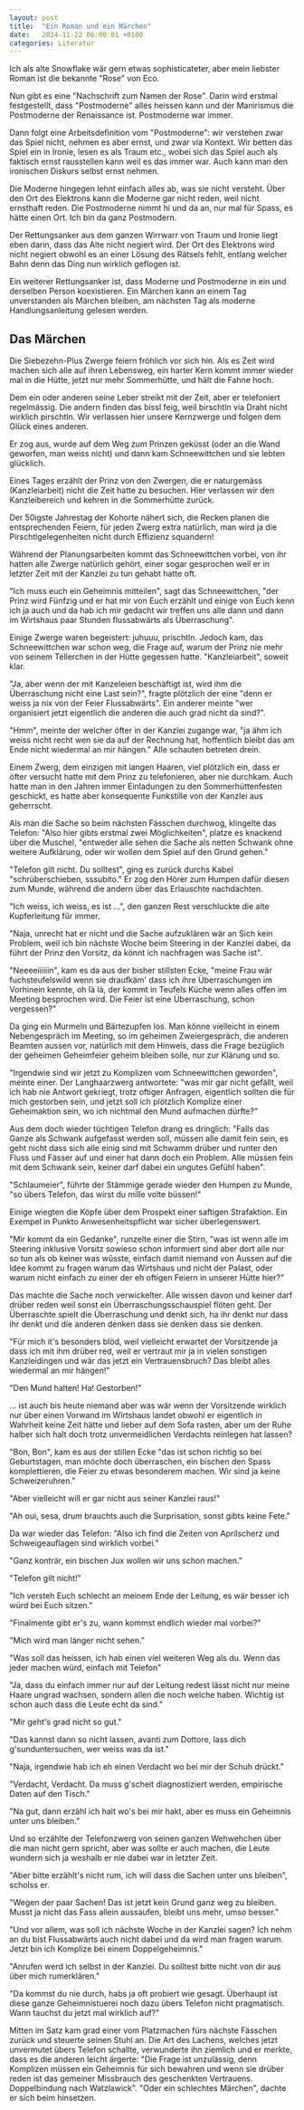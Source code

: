 ```yaml
---
layout: post
title:  "Ein Roman und ein Märchen"
date:   2024-11-22 06:00:01 +0100
categories: Literatur
---
```


Ich als alte Snowflake wär gern etwas sophisticateter, aber mein liebster Roman ist die bekannte "Rose" von Eco.

Nun gibt es eine "Nachschrift zum Namen der Rose". Darin wird erstmal festgestellt, dass "Postmoderne" alles heissen kann und der Manirismus die Postmoderne der Renaissance ist. Postmoderne war immer.

Dann folgt eine Arbeitsdefinition vom "Postmoderne": wir verstehen zwar das Spiel nicht, nehmen es aber ernst, und zwar via Kontext. Wir betten das Spiel ein in Ironie, lesen es als Traum etc., wobei sich das Spiel auch als faktisch ernst rausstellen kann weil es das immer war. Auch kann man den ironischen Diskurs selbst ernst nehmen.

Die Moderne hingegen lehnt einfach alles ab, was sie nicht versteht. Über den Ort des Elektrons kann die Moderne gar nicht reden, weil nicht ernsthaft reden. Die Postmoderne nimmt hi und da an, nur mal für Spass, es hätte einen Ort. Ich bin da ganz Postmodern.

Der Rettungsanker aus dem ganzen Wirrwarr von Traum und Ironie liegt eben darin, dass das Alte nicht negiert wird. Der Ort des Elektrons wird nicht negiert obwohl es an einer Lösung des Rätsels fehlt, entlang welcher Bahn denn das Ding nun wirklich geflogen ist.

Ein weiterer Rettungsanker ist, dass Moderne und Postmoderne in ein und derselben Person koexistieren. Ein Märchen kann an einem Tag unverstanden als Märchen bleiben, am nächsten Tag als moderne Handlungsanleitung gelesen werden.

## Das Märchen
Die Siebezehn-Plus Zwerge feiern fröhlich vor sich hin. Als es Zeit wird machen sich alle auf ihren Lebensweg, ein harter Kern kommt immer wieder mal in die Hütte, jetzt nur mehr Sommerhütte, und hält die Fahne hoch.

Dem ein oder anderen seine Leber streikt mit der Zeit, aber er telefoniert regelmässig. Die andern finden das bissl feig, weil birschtln via Draht nicht wirklich pirschtln. Wir verlassen hier unsere Kernzwerge und folgen dem Glück eines anderen.

Er zog aus, wurde auf dem Weg zum Prinzen geküsst (oder an die Wand geworfen, man weiss nicht) und dann kam Schneewittchen und sie lebten glücklich.

Eines Tages erzählt der Prinz von den Zwergen, die er naturgemäss (Kanzleiarbeit) nicht die Zeit hatte zu besuchen. Hier verlassen wir den Kanzleibereich und kehren in die Sommerhütte zurück.

Der 50igste Jahrestag der Kohorte nähert sich, die Recken planen die entsprechenden Feiern, für jeden Zwerg extra natürlich, man wird ja die Pirschtlgelegenheiten nicht durch Effizienz squandern!

Während der Planungsarbeiten kommt das Schneewittchen vorbei, von ihr hatten alle Zwerge natürlich gehört, einer sogar gesprochen weil er in letzter Zeit mit der Kanzlei zu tun gehabt hatte oft.

"Ich muss euch ein Geheimnis mitteilen", sagt das Schneewittchen, "der Prinz wird Fünfzig und er hat mir von Euch erzählt und einige von Euch kenn ich ja auch und da hab ich mir gedacht wir treffen uns alle dann und dann im Wirtshaus paar Stunden flussabwärts als Überraschung".

Einige Zwerge waren begeistert: juhuuu, prischtln. Jedoch kam, das Schneewittchen war schon weg, die Frage auf, warum der Prinz nie mehr von seinem Tellerchen in der Hütte gegessen hatte. "Kanzleiarbeit", soweit klar.

"Ja, aber wenn der mit Kanzeleien beschäftigt ist, wird ihm die Überraschung nicht eine Last sein?", fragte plötzlich der eine "denn er weiss ja nix von der Feier Flussabwärts". Ein anderer meinte "wer organisiert jetzt eigentlich die anderen die auch grad nicht da sind?".

"Hmm", meinte der welcher öfter in der Kanzlei zugange war, "ja ähm ich weiss nicht recht wen sie da auf der Rechnung hat, hoffentlich bleibt das am Ende nicht wiedermal an mir hängen." Alle schauten betreten drein.

Einem Zwerg, dem einzigen mit langen Haaren, viel plötzlich ein, dass er öfter versucht hatte mit dem Prinz zu telefonieren, aber nie durchkam. Auch hatte man in den Jahren immer Einladungen zu den Sommerhüttenfesten geschickt, es hatte aber konsequente Funkstille von der Kanzlei aus geherrscht.

Als man die Sache so beim nächsten Fässchen durchwog, klingelte das Telefon: "Also hier gibts erstmal zwei Möglichkeiten", platze es knackend über die Muschel, "entweder alle sehen die Sache als netten Schwank ohne weitere Aufklärung, oder wir wollen dem Spiel auf den Grund gehen."

"Telefon gilt nicht. Du solltest", ging es zurück durchs Kabel "schrüberschieben, sssubito." Er zog den Hörer zum Humpen dafür diesen zum Munde, während die andern über das Erlauschte nachdachten.

"Ich weiss, ich weiss, es ist ...", den ganzen Rest verschluckte die alte Kupferleitung für immer.

"Naja, unrecht hat er nicht und die Sache aufzuklären wär an Sich kein Problem, weil ich bin nächste Woche beim Steering in der Kanzlei dabei, da führt der Prinz den Vorsitz, da könnt ich nachfragen was Sache ist".

"Neeeeiiiiiin", kam es da aus der bisher stillsten Ecke, "meine Frau wär fuchsteufelswild wenn sie draufkäm' dass ich ihre Überraschungen im Vorhinein kennte, oh là là, der kommt in Teufels Küche wenn alles offen im Meeting besprochen wird. Die Feier ist eine Überraschung, schon vergessen?"

Da ging ein Murmeln und Bärtezupfen los. Man könne vielleicht in einem Nebengespräch im Meeting, so im geheimen Zweiergespräch, die anderen Beamten aussen vor, natürlich mit dem Hinweis, dass die Frage bezüglich der geheimen Geheimfeier geheim bleiben solle, nur zur Klärung und so.

"Irgendwie sind wir jetzt zu Komplizen vom Schneewittchen geworden", meinte einer. Der Langhaarzwerg antwortete: "was mir gar nicht gefällt, weil ich hab nie Antwort gekriegt, trotz oftiger Anfragen, eigentlich sollten die für mich gestorben sein, und jetzt soll ich plötzlich Komplize einer Geheimaktion sein, wo ich nichtmal den Mund aufmachen dürfte?"

Aus dem doch wieder tüchtigen Telefon drang es dringlich: "Falls das Ganze als Schwank aufgefasst werden soll, müssen alle damit fein sein, es geht nicht dass sich alle einig sind mit Schwamm drüber und runter den Fluss und Fässer auf und einer hat dann doch ein Problem. Alle müssen fein mit dem Schwank sein, keiner darf dabei ein ungutes Gefühl haben".

"Schlaumeier", führte der Stämmige gerade wieder den Humpen zu Munde, "so übers Telefon, das wirst du mille volte büssen!"

Einige wiegten die Köpfe über dem Prospekt einer saftigen Strafaktion. Ein Exempel in Punkto Anwesenheitspflicht war sicher überlegenswert.

"Mir kommt da ein Gedanke", runzelte einer die Stirn, "was ist wenn alle im Steering inklusive Vorsitz sowieso schon informiert sind aber dort alle nur so tun als ob keiner was wüsste, einfach damit niemand von Aussen auf die Idee kommt zu fragen warum das Wirtshaus und nicht der Palast, oder warum nicht einfach zu einer der eh oftigen Feiern in unserer Hütte hier?"

Das machte die Sache noch verwickelter. Alle wissen davon und keiner darf drüber reden weil sonst ein Überraschungsschauspiel flöten geht. Der Überraschte spielt die Überraschung und denkt sich, ha ihr denkt nur dass ihr denkt und die anderen denken dass sie denken dass sie denken.

"Für mich it's besonders blöd, weil vielleicht erwartet der Vorsitzende ja dass ich mit ihm drüber red, weil er vertraut mir ja in vielen sonstigen Kanzleidingen und wär das jetzt ein Vertrauensbruch? Das bleibt alles wiedermal an mir hängen!"

"Den Mund halten! Ha! Gestorben!"

... ist auch bis heute niemand aber was wär wenn der Vorsitzende wirklich nur über einen Vorwand im Wirtshaus landet obwohl er eigentlich in Wahrheit keine Zeit hätte und lieber auf dem Sofa rasten, aber um der Ruhe halber sich halt doch trotz unvermeidlichen Verdachts reinlegen hat lassen?

"Bon, Bon", kam es aus der stillen Ecke "das ist schon richtig so bei Geburtstagen, man möchte doch überraschen, ein bischen den Spass komplettieren, die Feier zu etwas besonderem machen. Wir sind ja keine Schweizeruhren."

"Aber vielleicht will er gar nicht aus seiner Kanzlei raus!"

"Ah oui, sesa, drum brauchts auch die Surprisation, sonst gibts keine Fete."

Da war wieder das Telefon: "Also ich find die Zeiten von Aprilscherz und Schweigeauflagen sind wirklich vorbei."

"Ganz konträr, ein bischen Jux wollen wir uns schon machen."

"Telefon gilt nicht!"

"Ich versteh Euch schlecht an meinem Ende der Leitung, es wär besser ich würd bei Euch sitzen."

"Finalmente gibt er's zu, wann kommst endlich wieder mal vorbei?"

"Mich wird man länger nicht sehen."

"Was soll das heissen, ich hab einen viel weiteren Weg als du. Wenn das jeder machen würd, einfach mit Telefon"

"Ja, dass du einfach immer nur auf der Leitung redest lässt nicht nur meine Haare ungrad wachsen, sondern allen die noch welche haben. Wichtig ist schon auch dass die Leute echt da sind."

"Mir geht's grad nicht so gut."

"Das kannst dann so nicht lassen, avanti zum Dottore, lass dich g'sunduntersuchen, wer weiss was da ist."

"Naja, irgendwie hab ich eh einen Verdacht wo bei mir der Schuh drückt."

"Verdacht, Verdacht. Da muss g'scheit diagnostiziert werden, empirische Daten auf den Tisch."

"Na gut, dann erzähl ich halt wo's bei mir hakt, aber es muss ein Geheimnis unter uns bleiben."

Und so erzählte der Telefonzwerg von seinen ganzen Wehwehchen über die man nicht gern spricht, aber was sollte er auch machen, die Leute wundern sich ja weshalb er nie dabei war in letzter Zeit.

"Aber bitte erzählt's nicht rum, ich will dass die Sachen unter uns bleiben", scholss er.

"Wegen der paar Sachen! Das ist jetzt kein Grund ganz weg zu bleiben. Musst ja nicht das Fass allein aussaufen, bleibt uns mehr, umso besser."

"Und vor allem, was soll ich nächste Woche in der Kanzlei sagen? Ich nehm an du bist Flussabwärts auch nicht dabei und da wird man fragen warum. Jetzt bin ich Komplize bei einem Doppelgeheimnis."

"Anrufen werd ich selbst in der Kanzlei. Du solltest bitte nicht von dir aus über mich rumerklären."

"Da kommst du nie durch, habs ja oft probiert wie gesagt. Überhaupt ist diese ganze Geheimnistuerei noch dazu übers Telefon nicht pragmatisch. Wann tauchst du jetzt mal wirklich auf?"

Mitten im Satz kam grad einer vom Platzmachen fürs nächste Fässchen zurück und steuerte seinen Stuhl an. Die Art des Lachens, welches jetzt unvermutet übers Telefon schallte, verwunderte ihn ziemlich und er merkte, dass es die anderen leicht ärgerte: "Die Frage ist unzulässig, denn Komplizen müssen ein Geheimnis für sich bewahren und wenn sie drüber reden ist das gemeiner Missbrauch des geschenkten Vertrauens. Doppelbindung nach Watzlawick". "Oder ein schlechtes Märchen", dachte er sich beim hinsetzen.
